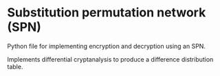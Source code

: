 # Substitution permutation network (SPN)
Python file for implementing encryption and decryption using an SPN.

Implements differential cryptanalysis to produce a difference distribution table.
